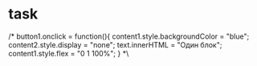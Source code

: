 # task
/*
button1.onclick = function(){
		content1.style.backgroundColor = "blue";
		content2.style.display = "none";
		text.innerHTML = "Один блок";
		content1.style.flex = "0 1 100%";
}
*\